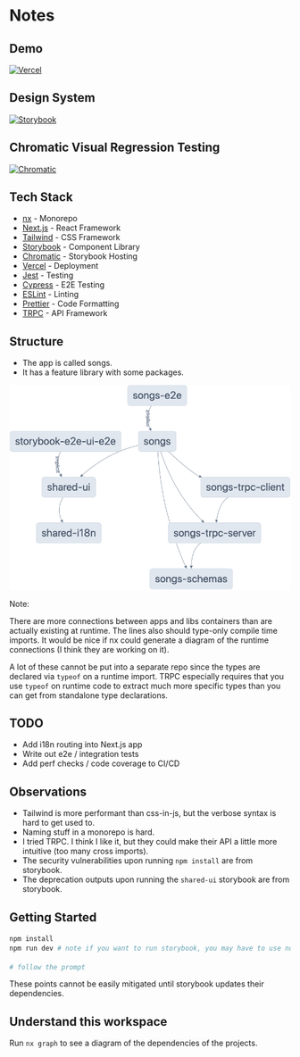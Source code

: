 # Notes

## Demo

[![Vercel](https://img.shields.io/badge/vercel-%23000000.svg?style=for-the-badge&logo=vercel&logoColor=white)](https://notes-plum.vercel.app/)

## Design System

[![Storybook](https://img.shields.io/badge/-Storybook-FF4785?style=for-the-badge&logo=storybook&logoColor=white)](https://fluttering-can.surge.sh)

## Chromatic Visual Regression Testing

[![Chromatic](https://img.shields.io/badge/-Chromatic-aaa?style=for-the-badge&logo=chromatic&logoColor=white)](https://www.chromatic.com/setup?appId=6397af73df24145383361bcb)

## Tech Stack

- [nx](https://nx.dev) - Monorepo
- [Next.js](https://nextjs.org) - React Framework
- [Tailwind](https://tailwindcss.com) - CSS Framework
- [Storybook](https://storybook.js.org) - Component Library
- [Chromatic](https://www.chromatic.com) - Storybook Hosting
- [Vercel](https://vercel.com) - Deployment
- [Jest](https://jestjs.io) - Testing
- [Cypress](https://www.cypress.io) - E2E Testing
- [ESLint](https://eslint.org) - Linting
- [Prettier](https://prettier.io) - Code Formatting
- [TRPC](https://trpc.io) - API Framework

## Structure

- The app is called songs.
- It has a feature library with some packages.

[![graph](./graphs/graph_ungrouped.png)](./graphs/graph_ungrouped.png)

Note:

There are more connections between apps and libs containers than are actually existing at runtime. The lines also should type-only compile time imports. It would be nice if nx could generate a diagram of the runtime connections (I think they are working on it).

A lot of these cannot be put into a separate repo since the types are declared via `typeof` on a runtime import. TRPC especially requires that you use `typeof` on runtime code to extract much more specific types than you can get from standalone type declarations.

## TODO

- Add i18n routing into Next.js app
- Write out e2e / integration tests
- Add perf checks / code coverage to CI/CD

## Observations

- Tailwind is more performant than css-in-js, but the verbose syntax is hard to get used to.
- Naming stuff in a monorepo is hard.
- I tried TRPC. I think I like it, but they could make their API a little more intuitive (too many cross imports).
- The security vulnerabilities upon running `npm install` are from storybook.
- The deprecation outputs upon running the `shared-ui` storybook are from storybook.

## Getting Started

```sh
npm install
npm run dev # note if you want to run storybook, you may have to use node 16 instead of 18

# follow the prompt
```

These points cannot be easily mitigated until storybook updates their dependencies.

## Understand this workspace

Run `nx graph` to see a diagram of the dependencies of the projects.
